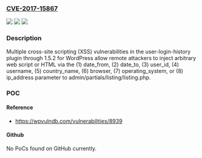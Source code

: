### [CVE-2017-15867](https://cve.mitre.org/cgi-bin/cvename.cgi?name=CVE-2017-15867)
![](https://img.shields.io/static/v1?label=Product&message=n%2Fa&color=blue)
![](https://img.shields.io/static/v1?label=Version&message=n%2Fa&color=blue)
![](https://img.shields.io/static/v1?label=Vulnerability&message=n%2Fa&color=brighgreen)

### Description

Multiple cross-site scripting (XSS) vulnerabilities in the user-login-history plugin through 1.5.2 for WordPress allow remote attackers to inject arbitrary web script or HTML via the (1) date_from, (2) date_to, (3) user_id, (4) username, (5) country_name, (6) browser, (7) operating_system, or (8) ip_address parameter to admin/partials/listing/listing.php.

### POC

#### Reference
- https://wpvulndb.com/vulnerabilities/8939

#### Github
No PoCs found on GitHub currently.

